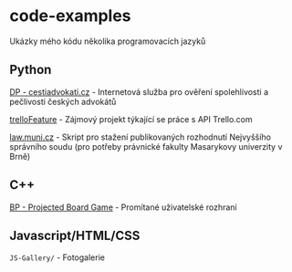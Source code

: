 # code-examples
Ukázky mého kódu několika programovacích jazyků

## Python
[DP - cestiadvokati.cz](https://github.com/datoszs) - Internetová služba pro ověření spolehlivosti a pečlivosti českých advokátů

[trelloFeature](https://www.dropbox.com/s/sjy1hpawvsff4np/trelloFeature.py?dl=0) - Zájmový projekt týkající se práce s API Trello.com

[law.muni.cz](https://github.com/xorelvistor/law.muni.cz) - Skript pro stažení publikovaných rozhodnutí Nejvyššího správního soudu (pro potřeby právnické fakulty Masarykovy univerzity v Brně)

## C++
[BP - Projected Board Game](https://github.com/xorelvistor/ProjectedBoardGame) - Promítané uživatelské rozhraní

## Javascript/HTML/CSS
`JS-Gallery/` - Fotogalerie
